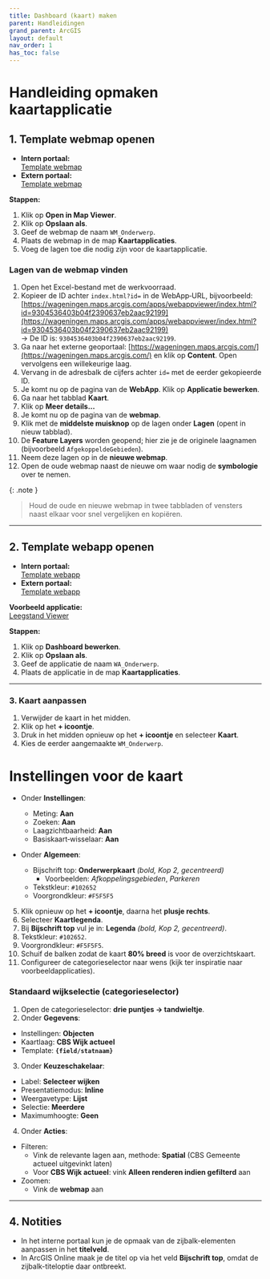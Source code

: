 ```yaml
---
title: Dashboard (kaart) maken
parent: Handleidingen
grand_parent: ArcGIS
layout: default
nav_order: 1
has_toc: false
---
```


# Handleiding opmaken kaartapplicatie

## 1. Template webmap openen

- **Intern portaal:**  
  [Template webmap](https://gis.wageningen.nl/portal/home/item.html?id=c0d1021541044bb5a9ec000ed418904d)  
- **Extern portaal:**  
  [Template webmap](https://wageningen.maps.arcgis.com/home/item.html?id=75f78d75b15c4bf5a9d1c1ef41064b1a)

**Stappen:**  
1. Klik op **Open in Map Viewer**.  
2. Klik op **Opslaan als**.  
3. Geef de webmap de naam `WM_Onderwerp`.  
4. Plaats de webmap in de map **Kaartapplicaties**.  
5. Voeg de lagen toe die nodig zijn voor de kaartapplicatie.

### Lagen van de webmap vinden

1. Open het Excel-bestand met de werkvoorraad.  
2. Kopieer de ID achter `index.html?id=` in de WebApp‑URL, bijvoorbeeld:  
   [https://wageningen.maps.arcgis.com/apps/webappviewer/index.html?id=9304536403b04f2390637eb2aac92199](https://wageningen.maps.arcgis.com/apps/webappviewer/index.html?id=9304536403b04f2390637eb2aac92199)  
   → De ID is: `9304536403b04f2390637eb2aac92199`.  
3. Ga naar het externe geoportaal: [https://wageningen.maps.arcgis.com/](https://wageningen.maps.arcgis.com/) en klik op **Content**. Open vervolgens een willekeurige laag.  
4. Vervang in de adresbalk de cijfers achter `id=` met de eerder gekopieerde ID.  
5. Je komt nu op de pagina van de **WebApp**. Klik op **Applicatie bewerken**.  
6. Ga naar het tabblad **Kaart**.  
7. Klik op **Meer details...**  
8. Je komt nu op de pagina van de **webmap**.  
9. Klik met de **middelste muisknop** op de lagen onder **Lagen** (opent in nieuw tabblad).  
10. De **Feature Layers** worden geopend; hier zie je de originele laagnamen (bijvoorbeeld `AfgekoppeldeGebieden`).  
11. Neem deze lagen op in de **nieuwe webmap**.  
12. Open de oude webmap naast de nieuwe om waar nodig de **symbologie** over te nemen.

{: .note }  
> Houd de oude en nieuwe webmap in twee tabbladen of vensters naast elkaar voor snel vergelijken en kopiëren.

---

## 2. Template webapp openen

- **Intern portaal:**  
  [Template webapp](https://gis.wageningen.nl/portal/home/item.html?id=0b77fdc492bf4537ad1c9863aab10c47)  
- **Extern portaal:**  
  [Template webapp](https://wageningen.maps.arcgis.com/home/item.html?id=d77c1c44d7c14b15b9e6e74f61f314c5)

**Voorbeeld applicatie:**  
[Leegstand Viewer](https://gis.wageningen.nl/portal/home/item.html?id=86e9945bb8434db5ad2785435562561b)

**Stappen:**  
1. Klik op **Dashboard bewerken**.  
2. Klik op **Opslaan als**.  
3. Geef de applicatie de naam `WA_Onderwerp`.  
4. Plaats de applicatie in de map **Kaartapplicaties**.

---

### 3. Kaart aanpassen

1. Verwijder de kaart in het midden.  
2. Klik op het **+ icoontje**.  
3. Druk in het midden opnieuw op het **+ icoontje** en selecteer **Kaart**.  
4. Kies de eerder aangemaakte `WM_Onderwerp`.  

# Instellingen voor de kaart

- Onder **Instellingen**:  
  - Meting: **Aan**  
  - Zoeken: **Aan**  
  - Laagzichtbaarheid: **Aan**  
  - Basiskaart‑wisselaar: **Aan**  

- Onder **Algemeen**:  
  - Bijschrift top: **Onderwerpkaart** *(bold, Kop 2, gecentreerd)*  
    - Voorbeelden: *Afkoppelingsgebieden*, *Parkeren*  
  - Tekstkleur: `#102652`  
  - Voorgrondkleur: `#F5F5F5`  

5. Klik opnieuw op het **+ icoontje**, daarna het **plusje rechts**.  
6. Selecteer **Kaartlegenda**.  
7. Bij **Bijschrift top** vul je in: **Legenda** *(bold, Kop 2, gecentreerd)*.  
8. Tekstkleur: `#102652`.  
9. Voorgrondkleur: `#F5F5F5`.  
10. Schuif de balken zodat de kaart **80% breed** is voor de overzichtskaart.  
11. Configureer de categorieselector naar wens (kijk ter inspiratie naar voorbeeldapplicaties).  


### Standaard wijkselectie (categorieselector)

1. Open de categorieselector: **drie puntjes → tandwieltje**.  
2. Onder **Gegevens**:  
  - Instellingen: **Objecten**  
  - Kaartlaag: **CBS Wijk actueel**  
  - Template: **`{field/statnaam}`**  
3. Onder **Keuzeschakelaar**:  
  - Label: **Selecteer wijken**  
  - Presentatiemodus: **Inline**  
  - Weergavetype: **Lijst**  
  - Selectie: **Meerdere**  
  - Maximumhoogte: **Geen**  
4. Onder **Acties**:  
  - Filteren:  
    - Vink de relevante lagen aan, methode: **Spatial** (CBS Gemeente actueel uitgevinkt laten) 
    - Voor **CBS Wijk actueel**: vink **Alleen renderen indien gefilterd** aan  
  - Zoomen:  
    - Vink de **webmap** aan

---

## 4. Notities

- In het interne portaal kun je de opmaak van de zijbalk-elementen aanpassen in het **titelveld**.  
- In ArcGIS Online maak je de titel op via het veld **Bijschrift top**, omdat de zijbalk-titeloptie daar ontbreekt.
